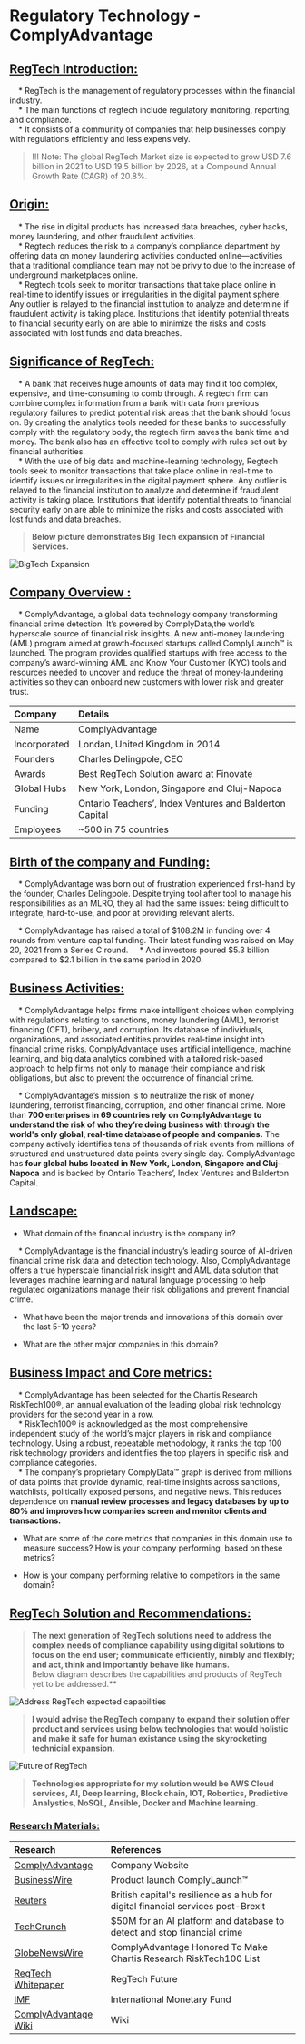 # Regulatory Technology - ComplyAdvantage

## <ins>RegTech Introduction:</ins>

&nbsp;&nbsp;&nbsp;&nbsp;*  RegTech is the management of regulatory processes within the financial industry.   
&nbsp;&nbsp;&nbsp;&nbsp;*  The main functions of regtech include regulatory monitoring, reporting, and compliance.    
&nbsp;&nbsp;&nbsp;&nbsp;*  It consists of a community of companies that help businesses comply with regulations efficiently and less expensively.    

> !!! Note: The global RegTech Market size is expected to grow USD 7.6 billion in 2021 to USD 19.5 billion by 2026, at a Compound Annual Growth Rate (CAGR) of 20.8%. 


## <ins>Origin:</ins> 

&nbsp;&nbsp;&nbsp;&nbsp;*  The rise in digital products has increased data breaches, cyber hacks, money laundering, and other fraudulent activities.     
&nbsp;&nbsp;&nbsp;&nbsp;*  Regtech reduces the risk to a company’s compliance department by offering data on money laundering activities conducted online—activities that a traditional compliance team may not be privy to due to the increase of underground marketplaces online.    
&nbsp;&nbsp;&nbsp;&nbsp;*  Regtech tools seek to monitor transactions that take place online in real-time to identify issues or irregularities in the digital payment sphere. Any outlier is relayed to the financial institution to analyze and determine if fraudulent activity is taking place. Institutions that identify potential threats to financial security early on are able to minimize the risks and costs associated with lost funds and data breaches.

## <ins>Significance of RegTech:</ins>

&nbsp;&nbsp;&nbsp;&nbsp;*  A bank that receives huge amounts of data may find it too complex, expensive, and time-consuming to comb through. A regtech firm can combine complex information from a bank with data from previous regulatory failures to predict potential risk areas that the bank should focus on. By creating the analytics tools needed for these banks to successfully comply with the regulatory body, the regtech firm saves the bank time and money. The bank also has an effective tool to comply with rules set out by financial authorities.   
&nbsp;&nbsp;&nbsp;&nbsp;*  With the use of big data and machine-learning technology, Regtech tools seek to monitor transactions that take place online in real-time to identify issues or irregularities in the digital payment sphere. Any outlier is relayed to the financial institution to analyze and determine if fraudulent activity is taking place. Institutions that identify potential threats to financial security early on are able to minimize the risks and costs associated with lost funds and data breaches.

> **Below picture demonstrates Big Tech expansion of Financial Services.**

<ins>  </ins>
<ins>  </ins>

![BigTech Expansion](images/BigTech-Companies.png)

## <ins>Company Overview :</ins>

&nbsp;&nbsp;&nbsp;&nbsp;*   ComplyAdvantage, a global data technology company transforming financial crime detection. It’s powered by ComplyData,the world’s hyperscale source of financial risk insights. A new anti-money laundering (AML) program aimed at growth-focused startups called ComplyLaunch™ is launched. The program provides qualified startups with free access to the company’s award-winning AML and Know Your Customer (KYC) tools and resources needed to uncover and reduce the threat of money-laundering activities so they can onboard new customers with lower risk and greater trust.    

<ins>    
 </ins>

|   Company |   Details|
| :-------------- | :------------------ |
| Name | ComplyAdvantage |
| Incorporated | Londan, United Kingdom in 2014 | 
| Founders | Charles Delingpole, CEO |
| Awards | Best RegTech Solution award at Finovate | 
| Global Hubs | New York, London, Singapore and Cluj-Napoca |
| Funding | Ontario Teachers’, Index Ventures and Balderton Capital |
| Employees | ~500 in 75 countries |


<ins>  </ins>

## <ins>Birth of the company and Funding:</ins>

&nbsp;&nbsp;&nbsp;&nbsp;*   ComplyAdvantage was born out of frustration experienced first-hand by the founder, Charles Delingpole. Despite trying tool after tool to manage his responsibilities as an MLRO, they all had the same issues: being difficult to integrate, hard-to-use, and poor at providing relevant alerts.

&nbsp;&nbsp;&nbsp;&nbsp;*   ComplyAdvantage has raised a total of $108.2M in funding over 4 rounds from venture capital funding. Their latest funding was raised on May 20, 2021 from a Series C round.
&nbsp;&nbsp;&nbsp;&nbsp;*   And investors poured $5.3 billion compared to $2.1 billion in the same period in 2020.



## <ins>Business Activities:</ins>

&nbsp;&nbsp;&nbsp;&nbsp;*   ComplyAdvantage helps firms make intelligent choices when complying with regulations relating to sanctions, money laundering (AML), terrorist financing (CFT), bribery, and corruption. Its database of individuals, organizations, and associated entities provides real-time insight into financial crime risks. ComplyAdvantage uses artificial intelligence, machine learning, and big data analytics combined with a tailored risk-based approach to help firms not only to manage their compliance and risk obligations, but also to prevent the occurrence of financial crime.

&nbsp;&nbsp;&nbsp;&nbsp;*   ComplyAdvantage’s mission is to neutralize the risk of money laundering, terrorist financing, corruption, and other financial crime.
More than **700 enterprises in 69 countries rely on ComplyAdvantage to understand the risk of who they’re doing business with through the world's only global, real-time database of people and companies.** The company actively identifies tens of thousands of risk events from millions of structured and unstructured data points every single day. 
ComplyAdvantage has **four global hubs located in New York, London, Singapore and Cluj-Napoca** and is backed by Ontario Teachers’, Index Ventures and Balderton Capital.

## <ins>Landscape:</ins>
* What domain of the financial industry is the company in?

&nbsp;&nbsp;&nbsp;&nbsp;* ComplyAdvantage is the financial industry’s leading source of AI-driven financial crime risk data and detection technology. 
Also, ComplyAdvantage offers a true hyperscale financial risk insight and AML data solution that leverages machine learning and natural language processing to help regulated organizations manage their risk obligations and prevent financial crime.

* What have been the major trends and innovations of this domain over the last 5-10 years?

* What are the other major companies in this domain?


## <ins>Business Impact and Core metrics:</ins>

&nbsp;&nbsp;&nbsp;&nbsp;* ComplyAdvantage has been selected for the Chartis Research RiskTech100®, an annual evaluation of the leading global risk technology providers for the second year in a row.    
&nbsp;&nbsp;&nbsp;&nbsp;* RiskTech100® is acknowledged as the most comprehensive independent study of the world’s major players in risk and compliance technology. Using a robust, repeatable methodology, it ranks the top 100 risk technology providers and identifies the top players in specific risk and compliance categories.     
&nbsp;&nbsp;&nbsp;&nbsp;* The company’s proprietary ComplyData™ graph is derived from millions of data points that provide dynamic, real-time insights across sanctions, watchlists, politically exposed persons, and negative news. This reduces dependence on **manual review processes and legacy databases by up to 80% and improves how companies screen and monitor clients and transactions.**

* What are some of the core metrics that companies in this domain use to measure success? How is your company performing, based on these metrics?

* How is your company performing relative to competitors in the same domain?


## <ins>RegTech Solution and Recommendations:</ins>
<ins>  </ins>
<ins>  </ins>   
   
> **The next generation of RegTech solutions need to address the complex needs of compliance capability using digital solutions to focus on the end user; communicate efficiently, nimbly and flexibly; and act, think and importantly behave like humans.**  
Below diagram describes the capabilities and products of RegTech yet to be addressed.**

![Address RegTech expected capabilities](images/Future_RegTech_Capabilities.png)


> **I would advise the RegTech company to expand their solution offer product and services using below technologies that would holistic and make it safe for human existance using the skyrocketing technicial expansion.**

![Future of RegTech](images/NextGen-RegTechSolution.png)

> **Technologies appropriate for my solution would be AWS Cloud services, AI, Deep learning, Block chain, IOT, Robertics, Predictive Analystics, NoSQL, Ansible, Docker and Machine learning.**


<ins>  </ins>
<ins>  </ins>


### <ins>Research Materials:</ins>

|   Research |   References|
| :-------------- | :------------------ |
| [ComplyAdvantage](https://complyadvantage.com/) | Company Website |
| [BusinessWire](https://www.businesswire.com/news/home/20210426005376/en/ComplyAdvantage-Announces-ComplyLaunch%E2%84%A2) | Product launch ComplyLaunch™ |
| [Reuters](https://www.reuters.com/business/finance/london-fintech-funding-soars-first-half-year-2021-07-07/) | British capital's resilience as a hub for digital financial services post-Brexit|
| [TechCrunch](https://techcrunch.com/2020/07/28/complyadvantage-nabs-50m-for-an-ai-platform-and-database-to-detect-and-stop-financial-crime/) | $50M for an AI platform and database to detect and stop financial crime |
| [GlobeNewsWire](https://www.globenewswire.com/news-release/2021/11/23/2339612/0/en/ComplyAdvantage-Honored-To-Make-Chartis-Research-RiskTech100-List-For-A-Second-Straight-Year.html) | ComplyAdvantage Honored To Make Chartis Research RiskTech100 List |
| [RegTech Whitepaper](https://assets.ey.com/content/dam/ey-sites/ey-com/en_us/topics/financial-services/ey-regulatory-technology-regtech.pdf) | RegTech Future |
| [IMF](https://www.imf.org/external/pubs/ft/fandd/2021/05/big-tech-fintech-and-financial-regulation-crisanto-ehrentraud.htm) | International Monetary Fund |
| [ComplyAdvantage Wiki](https://en.wikipedia.org/wiki/ComplyAdvantage) | Wiki |

